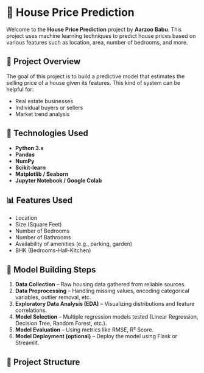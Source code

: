 # 🏡 House Price Prediction

Welcome to the **House Price Prediction** project by **Aarzoo Babu**. This project uses machine learning techniques to predict house prices based on various features such as location, area, number of bedrooms, and more.

## 📌 Project Overview

The goal of this project is to build a predictive model that estimates the selling price of a house given its features. This kind of system can be helpful for:

- Real estate businesses
- Individual buyers or sellers
- Market trend analysis

## 🚀 Technologies Used

- **Python 3.x**
- **Pandas**
- **NumPy**
- **Scikit-learn**
- **Matplotlib / Seaborn**
- **Jupyter Notebook / Google Colab**

## 📊 Features Used

- Location
- Size (Square Feet)
- Number of Bedrooms
- Number of Bathrooms
- Availability of amenities (e.g., parking, garden)
- BHK (Bedrooms-Hall-Kitchen)

## 🔧 Model Building Steps

1. **Data Collection** – Raw housing data gathered from reliable sources.
2. **Data Preprocessing** – Handling missing values, encoding categorical variables, outlier removal, etc.
3. **Exploratory Data Analysis (EDA)** – Visualizing distributions and feature correlations.
4. **Model Selection** – Multiple regression models tested (Linear Regression, Decision Tree, Random Forest, etc.).
5. **Model Evaluation** – Using metrics like RMSE, R² Score.
6. **Model Deployment (optional)** – Deploy the model using Flask or Streamlit.

## 📁 Project Structure

